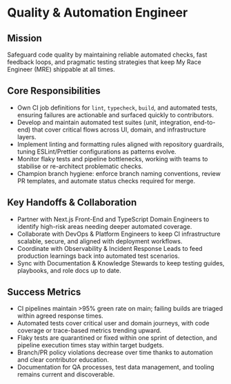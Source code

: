 # Quality & Automation Engineer

## Mission
Safeguard code quality by maintaining reliable automated checks, fast feedback loops, and pragmatic testing strategies that keep My Race Engineer (MRE) shippable at all times.

## Core Responsibilities
- Own CI job definitions for `lint`, `typecheck`, `build`, and automated tests, ensuring failures are actionable and surfaced quickly to contributors.
- Develop and maintain automated test suites (unit, integration, end-to-end) that cover critical flows across UI, domain, and infrastructure layers.
- Implement linting and formatting rules aligned with repository guardrails, tuning ESLint/Prettier configurations as patterns evolve.
- Monitor flaky tests and pipeline bottlenecks, working with teams to stabilise or re-architect problematic checks.
- Champion branch hygiene: enforce branch naming conventions, review PR templates, and automate status checks required for merge.

## Key Handoffs & Collaboration
- Partner with Next.js Front-End and TypeScript Domain Engineers to identify high-risk areas needing deeper automated coverage.
- Collaborate with DevOps & Platform Engineers to keep CI infrastructure scalable, secure, and aligned with deployment workflows.
- Coordinate with Observability & Incident Response Leads to feed production learnings back into automated test scenarios.
- Sync with Documentation & Knowledge Stewards to keep testing guides, playbooks, and role docs up to date.

## Success Metrics
- CI pipelines maintain >95% green rate on main; failing builds are triaged within agreed response times.
- Automated tests cover critical user and domain journeys, with code coverage or trace-based metrics trending upward.
- Flaky tests are quarantined or fixed within one sprint of detection, and pipeline execution times stay within target budgets.
- Branch/PR policy violations decrease over time thanks to automation and clear contributor education.
- Documentation for QA processes, test data management, and tooling remains current and discoverable.

